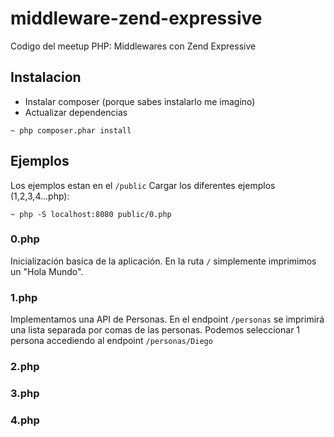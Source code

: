 # middleware-zend-expressive

Codigo del meetup PHP: Middlewares con Zend Expressive

## Instalacion

 - Instalar composer (porque sabes instalarlo me imagino)
 - Actualizar dependencias

```
~ php composer.phar install
```

## Ejemplos
Los ejemplos estan en el ```/public``` 
Cargar los diferentes ejemplos (1,2,3,4...php):

```
~ php -S localhost:8080 public/0.php
```

### 0.php
Inicialización basica de la aplicación. En la ruta ```/``` simplemente imprimimos un "Hola Mundo".

### 1.php
Implementamos una API de Personas. En el endpoint ```/personas``` se imprimirá una lista separada por comas de las personas. Podemos seleccionar 1 persona accediendo al endpoint ```/personas/Diego```


### 2.php

### 3.php

### 4.php
